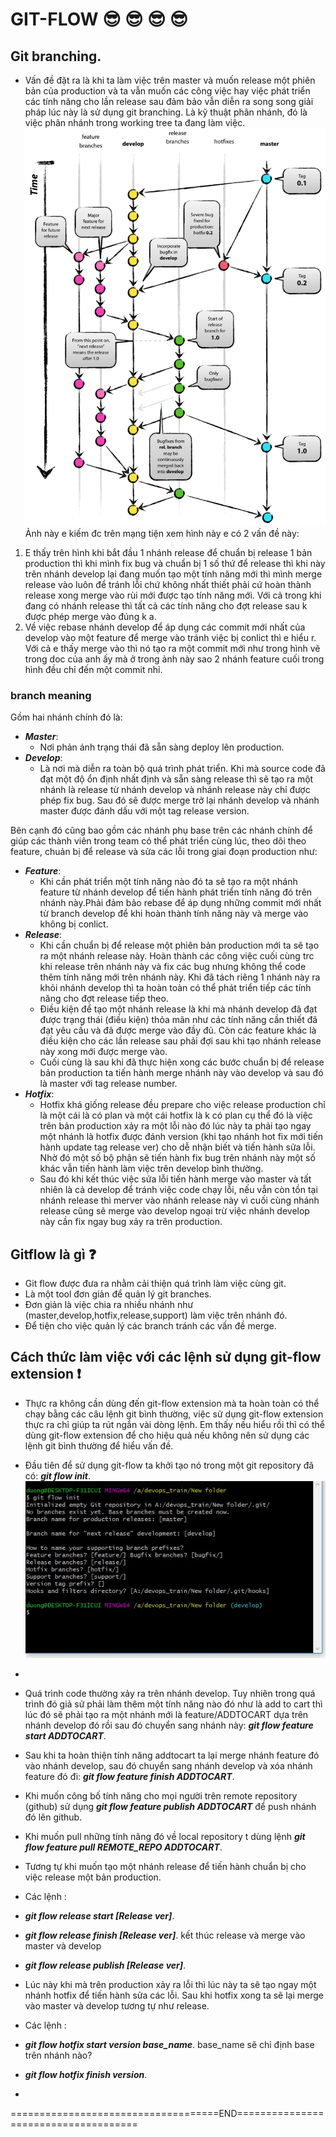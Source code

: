 # GIT-FLOW :sunglasses: :sunglasses: :sunglasses: :sunglasses:


## Git branching.
- Vấn đề đặt ra là khi ta làm việc trên master và muốn release một phiên bản của production và ta vẫn muốn các công việc hay việc phát triển các tính năng cho lần release sau đảm bảo vẫn diễn ra song song giải pháp lúc này là sử dụng git branching.
Là kỹ thuật phân nhánh, đó là việc phân nhánh trong working tree ta đang làm việc.
![Git](images/git-model.png)
Ảnh này e kiếm đc trên mạng tiện xem hình này e có 2 vấn đề này:
1.  E thấy trên hình khi bắt đầu 1 nhánh release để chuẩn bị release 1 bản production thì khi mình fix bug và chuẩn bị 1 số thứ để release thì khi này trên nhánh develop lại đang muốn tạo một tính năng mới thì mình merge release vào luôn để tránh lỗi chứ không nhất thiết phải cứ hoàn thành release xong merge vào rùi mới được tạo tính năng mới. Với cả trong khi đang có nhánh release thì tất cả các tính năng cho đợt release sau k được phép merge vào đúng k a.
2. Về việc rebase nhánh develop để áp dụng các commit mới nhất của develop vào một feature để merge vào tránh việc bị conlict thì e hiểu r. Với cả e thấy merge vào thì nó tạo ra một commit mới như trong hình vẽ trong doc của anh ấy mà ở trong ảnh này sao 2 nhánh feature cuối trong hình đều chỉ đến một commit nhỉ.
### branch meaning
Gồm hai nhánh chính đó là:
- ***Master***: 
  - Nơi phản ánh trạng thái đã sẵn sàng deploy lên production.
- ***Develop***: 
  - Là nơi mà diễn ra toàn bộ quá trình phát triển. Khi mà source code đã đạt một độ ổn định nhất định và sẵn sàng release thì sẽ tạo ra một nhánh là release từ nhánh develop và nhánh release này chỉ được phép fix bug. Sau đó sẽ được merge trở lại nhánh develop và nhánh master được đánh dấu với một tag release version.

Bên cạnh đó cũng bao gồm các nhánh phụ base trên các nhánh chính để giúp các thành viên trong team có thể phát triển cùng lúc, theo dõi theo feature, chuản bị để release và sửa các lỗi trong giai đoạn production như:

- ***Feature***: 
  - Khi cần phát triển một tính năng nào đó ta sẽ tạo ra một nhánh feature từ nhánh develop để tiến hành phát triển tính năng đó trên nhánh này.Phải đảm bảo rebase để áp dụng những commit mới nhất từ branch develop để khi hoàn thành tính năng này và merge vào không bị conlict.
- ***Release***:
  - Khi cần chuẩn bị để release một phiên bản production mới ta sẽ tạo ra một nhánh release này. Hoàn thành các công việc cuối cùng trc khi release trên nhánh này và fix các bug nhưng không thể code thêm tính năng mới trên nhánh này. Khi đã tách riêng 1 nhánh này ra khỏi nhánh develop thì ta hoàn toàn có thể phát triển tiếp các tính năng cho đợt release tiếp theo.
  - Điều kiện để tạo một nhánh release là khi mà nhánh develop đã đạt được trạng thái (điều kiện) thỏa mãn như các tính năng cần thiết đã đạt yêu cầu và đã được merge vào đầy đủ. Còn các feature khác là điều kiện cho các lần release sau phải đợi sau khi tạo nhánh release này xong mới được merge vào. 
  - Cuối cùng là sau khi đã thực hiện xong các bước chuẩn bị để release bản production ta tiến hành merge nhánh này vào develop và sau đó là master với tag release number.
- ***Hotfix***:
  - Hotfix khá giống release đều prepare cho việc release production chỉ là một cái là có plan và một cái hotfix là k có plan cụ thể đó là việc trên bản production xảy ra một lỗi nào đó lúc này ta phải tạo ngay một nhánh là hotfix được đánh version (khi tạo nhánh hot fix mới tiến hành update tag release ver) cho dễ nhận biết và tiến hành sửa lỗi. Nhờ đó một số bộ phận sẽ tiến hành fix bug trên nhánh này một số khác vẫn tiến hành làm việc trên develop bình thường.
  - Sau đó khi kết thúc việc sửa lỗi tiến hành merge vào master và tất nhiên là cả develop để tránh việc code chạy lỗi, nếu vẫn còn tồn tại nhánh release thì merver vào nhánh release này vì cuối cùng nhánh release cũng sẽ merge vào develop ngoại trừ việc nhánh develop này cần fix ngay bug xảy ra trên production.
## Gitflow là gì :question:
- Git flow được đưa ra nhằm cải thiện quá trình làm việc cùng git. 
- Là một tool đơn giản để quản lý git branches. 
- Đơn giản là việc chia ra nhiều nhánh như (master,develop,hotfix,release,support) làm việc trên nhánh đó.
- Để tiện cho việc quản lý các branch tránh các vấn đề merge.

## Cách thức làm việc với các lệnh sử dụng git-flow extension :exclamation:
  - Thực ra không cần dùng đến git-flow extension mà ta hoàn toàn có thể chạy bằng các câu lệnh git bình thường, việc sử dụng git-flow extension thực ra chỉ giúp ta rút ngắn vài dòng lệnh. Em thấy nếu hiểu rồi thì có thể dùng git-flow extension để cho hiệu quả nếu không nên sử dụng các lệnh git bình thường để hiểu vấn đề.

  - Đầu tiên để sử dụng git-flow ta khởi tạo nó trong một git repository đã có:
  ***git flow init***.
  ![Git flow init](images/gfli.jpg)
  - 
  - Quá trình code thường xảy ra trên nhánh develop. Tuy nhiên trong quá trình đó giả sử phải làm thêm một tính năng nào đó như là add to cart thì lúc đó sẽ phải tạo ra một nhánh mới là feature/ADDTOCART dựa trên nhánh develop đó rồi sau đó chuyển sang nhánh này: ***git flow feature start ADDTOCART***.
  
  - Sau khi ta hoàn thiện tính năng addtocart ta lại merge nhánh feature đó vào nhánh develop, sau đó chuyển sang nhánh develop và xóa nhánh feature đó đi: ***git flow feature finish ADDTOCART***.
  
  - Khi muốn công bố tính năng cho mọi người trên remote repository (github) sử dụng ***git flow feature publish ADDTOCART*** để push nhánh đó lên github.
  
  - Khi muốn pull những tính năng đó về local repository t dùng lệnh ***git flow feature pull *REMOTE_REPO* ADDTOCART***. 
  
  - Tương tự khi muốn tạo một nhánh release để tiến hành chuẩn bị cho việc release một bản production.
  - Các lệnh :
  - ***git flow release start [Release ver]***.
  - ***git flow release finish [Release ver]***. kết thúc release và merge vào master và develop
  - ***git flow release publish [Release ver]***.
  - Lúc này khi mà trên production xảy ra lỗi thì lúc này ta sẽ tạo ngay một nhánh hotfix để tiến hành sửa các lỗi. Sau khi hotfix xong ta sẽ lại merge vào master và develop tương tự như release.
  - Các lệnh :
  - ***git flow hotfix start version base_name***. base_name sẽ chỉ định base trên nhánh nào?
  - ***git flow hotfix finish version***.
  - 
  
  ====================================END=====================================
